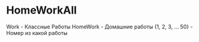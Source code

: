 # HomeWorkAll
Work - Классные Работы
HomeWork - Домашние работы
{1, 2, 3, ... 50} - Номер из какой работы
